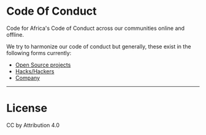 # Code Of Conduct

Code for Africa's Code of Conduct across our communities online and offline.

We try to harmonize our code of conduct but generally, these exist in the following forms currently:

- [Open Source projects](open-source.md)
- [Hacks/Hackers](hacks-hackers.md)
- [Company](company.md)

---
# License

CC by Attribution 4.0
